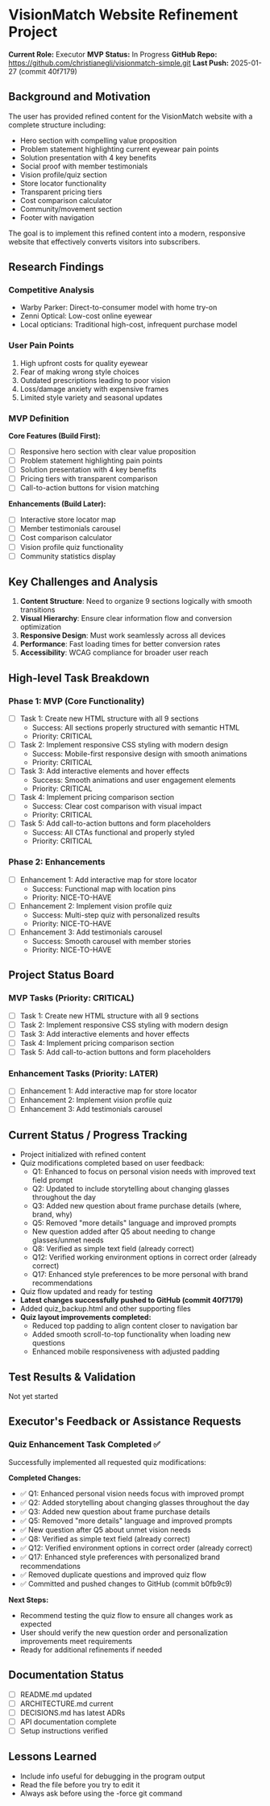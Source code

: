 # VisionMatch Website Refinement Project
**Current Role:** Executor
**MVP Status:** In Progress
**GitHub Repo:** https://github.com/christianegli/visionmatch-simple.git
**Last Push:** 2025-01-27 (commit 40f7179)

## Background and Motivation
The user has provided refined content for the VisionMatch website with a complete structure including:
- Hero section with compelling value proposition
- Problem statement highlighting current eyewear pain points
- Solution presentation with 4 key benefits
- Social proof with member testimonials
- Vision profile/quiz section
- Store locator functionality
- Transparent pricing tiers
- Cost comparison calculator
- Community/movement section
- Footer with navigation

The goal is to implement this refined content into a modern, responsive website that effectively converts visitors into subscribers.

## Research Findings
### Competitive Analysis
- Warby Parker: Direct-to-consumer model with home try-on
- Zenni Optical: Low-cost online eyewear
- Local opticians: Traditional high-cost, infrequent purchase model

### User Pain Points
1. High upfront costs for quality eyewear
2. Fear of making wrong style choices
3. Outdated prescriptions leading to poor vision
4. Loss/damage anxiety with expensive frames
5. Limited style variety and seasonal updates

### MVP Definition
**Core Features (Build First):**
- [ ] Responsive hero section with clear value proposition
- [ ] Problem statement highlighting pain points
- [ ] Solution presentation with 4 key benefits
- [ ] Pricing tiers with transparent comparison
- [ ] Call-to-action buttons for vision matching

**Enhancements (Build Later):**
- [ ] Interactive store locator map
- [ ] Member testimonials carousel
- [ ] Cost comparison calculator
- [ ] Vision profile quiz functionality
- [ ] Community statistics display

## Key Challenges and Analysis
1. **Content Structure**: Need to organize 9 sections logically with smooth transitions
2. **Visual Hierarchy**: Ensure clear information flow and conversion optimization
3. **Responsive Design**: Must work seamlessly across all devices
4. **Performance**: Fast loading times for better conversion rates
5. **Accessibility**: WCAG compliance for broader user reach

## High-level Task Breakdown

### Phase 1: MVP (Core Functionality)
- [ ] Task 1: Create new HTML structure with all 9 sections
  - Success: All sections properly structured with semantic HTML
  - Priority: CRITICAL
- [ ] Task 2: Implement responsive CSS styling with modern design
  - Success: Mobile-first responsive design with smooth animations
  - Priority: CRITICAL
- [ ] Task 3: Add interactive elements and hover effects
  - Success: Smooth animations and user engagement elements
  - Priority: CRITICAL
- [ ] Task 4: Implement pricing comparison section
  - Success: Clear cost comparison with visual impact
  - Priority: CRITICAL
- [ ] Task 5: Add call-to-action buttons and form placeholders
  - Success: All CTAs functional and properly styled
  - Priority: CRITICAL

### Phase 2: Enhancements
- [ ] Enhancement 1: Add interactive map for store locator
  - Success: Functional map with location pins
  - Priority: NICE-TO-HAVE
- [ ] Enhancement 2: Implement vision profile quiz
  - Success: Multi-step quiz with personalized results
  - Priority: NICE-TO-HAVE
- [ ] Enhancement 3: Add testimonials carousel
  - Success: Smooth carousel with member stories
  - Priority: NICE-TO-HAVE

## Project Status Board
### MVP Tasks (Priority: CRITICAL)
- [ ] Task 1: Create new HTML structure with all 9 sections
- [ ] Task 2: Implement responsive CSS styling with modern design
- [ ] Task 3: Add interactive elements and hover effects
- [ ] Task 4: Implement pricing comparison section
- [ ] Task 5: Add call-to-action buttons and form placeholders

### Enhancement Tasks (Priority: LATER)
- [ ] Enhancement 1: Add interactive map for store locator
- [ ] Enhancement 2: Implement vision profile quiz
- [ ] Enhancement 3: Add testimonials carousel

## Current Status / Progress Tracking
- Project initialized with refined content
- Quiz modifications completed based on user feedback:
  - Q1: Enhanced to focus on personal vision needs with improved text field prompt
  - Q2: Updated to include storytelling about changing glasses throughout the day
  - Q3: Added new question about frame purchase details (where, brand, why)
  - Q5: Removed "more details" language and improved prompts
  - New question added after Q5 about needing to change glasses/unmet needs
  - Q8: Verified as simple text field (already correct)
  - Q12: Verified working environment options in correct order (already correct)
  - Q17: Enhanced style preferences to be more personal with brand recommendations
- Quiz flow updated and ready for testing
- **Latest changes successfully pushed to GitHub (commit 40f7179)**
- Added quiz_backup.html and other supporting files
- **Quiz layout improvements completed:**
  - Reduced top padding to align content closer to navigation bar
  - Added smooth scroll-to-top functionality when loading new questions
  - Enhanced mobile responsiveness with adjusted padding

## Test Results & Validation
Not yet started

## Executor's Feedback or Assistance Requests

### Quiz Enhancement Task Completed ✅

Successfully implemented all requested quiz modifications:

**Completed Changes:**
- ✅ Q1: Enhanced personal vision needs focus with improved prompt
- ✅ Q2: Added storytelling about changing glasses throughout the day
- ✅ Q3: Added new question about frame purchase details
- ✅ Q5: Removed "more details" language and improved prompts  
- ✅ New question after Q5 about unmet vision needs
- ✅ Q8: Verified as simple text field (already correct)
- ✅ Q12: Verified environment options in correct order (already correct)
- ✅ Q17: Enhanced style preferences with personalized brand recommendations
- ✅ Removed duplicate questions and improved quiz flow
- ✅ Committed and pushed changes to GitHub (commit b0fb9c9)

**Next Steps:**
- Recommend testing the quiz flow to ensure all changes work as expected
- User should verify the new question order and personalization improvements meet requirements
- Ready for additional refinements if needed

## Documentation Status
- [ ] README.md updated
- [ ] ARCHITECTURE.md current
- [ ] DECISIONS.md has latest ADRs
- [ ] API documentation complete
- [ ] Setup instructions verified

## Lessons Learned
- Include info useful for debugging in the program output
- Read the file before you try to edit it
- Always ask before using the -force git command 